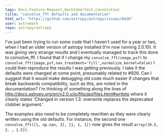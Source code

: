 ```yaml
---
tags: Docs,Feature-Request,Hacktoberfest,convolution
title: "convolve_fft defaults and documentation"
html_url: "https://github.com/astropy/astropy/issues/8426"
user: astromark
repo: astropy/astropy
---
```


I've just been trying to run some code that I haven't used for a year or two, when I had an older version of astropy installed (I'm now running 2.0.10). It was giving very strange results and I eventually managed to track this done to convolve_fft. I found that if I change my `convolve_fft(image,psf)` to `convolve_fft(image,psf,nan_treatment='fill',normalize_kernel=False)` I could then reproduce the results I was getting previously. I take it the defaults were changed at some point, presumably related to #926. Can I suggest that it would make debugging old code much easier if changes that break backwards compatibility, such as this, are noted in the documentation? I'm thinking of something along the lines of http://docs.astropy.org/en/v2.0.x/io/fits/api/files.html#writeto where it clearly states 'Changed in version 1.3: overwrite replaces the deprecated clobber argument.'

The examples also need to be completely rewritten as they were clearly written using the old defaults. For instance, the second one `convolve_fft([1, np.nan, 3], [1, 1, 1])` now gives the result `array([0.5, 2. , 1.5])`.